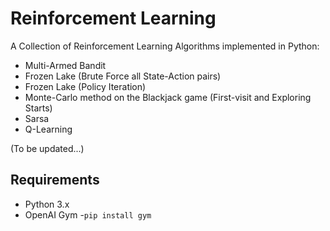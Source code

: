 # Reinforcement Learning

A Collection of Reinforcement Learning Algorithms implemented in Python:

- Multi-Armed Bandit
- Frozen Lake (Brute Force all State-Action pairs)
- Frozen Lake (Policy Iteration)
- Monte-Carlo method on the Blackjack game (First-visit and Exploring Starts)
- Sarsa
- Q-Learning

(To be updated...)

## Requirements
- Python 3.x
- OpenAI Gym 
  -`pip install gym`
